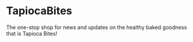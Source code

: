 # TapiocaBites
The one-stop shop for news and updates on the healthy baked goodness that is Tapioca Bites!
